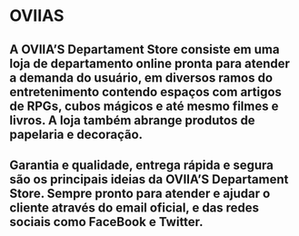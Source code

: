 # OVIIAS
## A OVIIA’S Departament Store consiste em  uma loja de departamento online pronta para atender a demanda do usuário, em diversos ramos do entretenimento contendo espaços com artigos de RPGs, cubos mágicos e até mesmo filmes e livros.  A loja também abrange  produtos de papelaria e decoração. 
## Garantia e qualidade, entrega rápida e segura são os principais ideias da OVIIA’S Departament Store. Sempre pronto para atender e ajudar o cliente através do email oficial, e das redes sociais como FaceBook e Twitter. 

